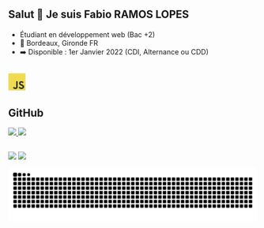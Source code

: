 ## Salut 👋 Je suis Fabio RAMOS LOPES
####
- Étudiant en développement web (Bac +2)
- 📍 Bordeaux, Gironde FR
- ➡️ Disponible : 1er Janvier 2022 (CDI, Alternance ou CDD)


##

<div>
<img height="35em" src="https://github.com/FabioDevCode/FabioDevCode/blob/main/Javascript.png"/>

</div>



## GitHub
 <div>
  <a href="https://github.com/FabioDevCode">
  <img height="180em" src="https://github-readme-stats.vercel.app/api?username=FabioDevCode&show_icons=true&theme=vue-dark&include_all_commits=true&count_private=true"/>
  <img height="180em" src="https://github-readme-stats.vercel.app/api/top-langs/?username=FabioDevCode&layout=compact&langs_count=7&theme=vue-dark"/>
</div>

##

<div>
  <a href="https://www.linkedin.com/in/fabio-ramoslopes/" target="_blank"><img height="40em" src="https://img.shields.io/badge/LinkedIn-0077B5?style=for-the-badge&logo=linkedin&logoColor=white"></a>
  <a href="https://www.instagram.com/fabiodevcode/" target="_blank"><img height="40em" src="https://img.shields.io/badge/Instagram-E4405F?style=for-the-badge&logo=instagram&logoColor=white"></a>
</div>
 

![Snake animation](https://github.com/FabioDevCode/FabioDevCode/blob/output/github-contribution-grid-snake.svg)
